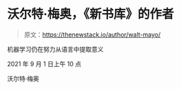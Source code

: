 # 沃尔特·梅奥，《新书库》的作者

> 原文：<https://thenewstack.io/author/walt-mayo/>

机器学习仍在努力从语言中提取意义

2021 年 9 月 1 日上午 10 点

沃尔特·梅奥